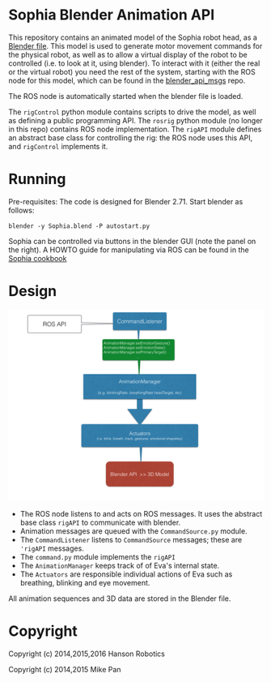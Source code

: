 # Sophia Blender Animation API

This repository contains an animated model of the Sophia robot head, as a
[Blender file](https://www.blender.org/). This model is used to generate
motor movement commands for the physical robot, as well as to allow a
virtual display of the robot to be controlled (i.e. to look at it,
using blender).  To interact with it (either the real or the virtual robot)
you need the rest of the system, starting with the ROS node for this
model, which can be found in the 
[blender_api_msgs](https://github.com/hansonrobotics/blender_api_msgs) repo.

The ROS node is automatically started when the blender file is loaded.

The `rigControl` python module contains scripts to drive the model, as
well as defining a public programming API. The `rosrig` python module
(no longer in this repo) contains ROS node implementation. The `rigAPI` 
module defines an abstract base class for controlling the rig: the ROS 
node uses this API, and `rigControl` implements it.

# Running

Pre-requisites: The code is designed for Blender 2.71.
Start blender as follows:

```
blender -y Sophia.blend -P autostart.py
```

Sophia can be controlled via buttons in the blender GUI (note the panel
on the right).  A HOWTO guide for manipulating via ROS can be found in
the [Sophia cookbook](https://github.com/hansonrobotics/HEAD/blob/master/src/blender_api_msgs/cookbook.md)


# Design

![UML Diagram](docs/evaEmoDesign.png)

* The ROS node listens to and acts on ROS messages.  It uses the
  abstract base class `rigAPI` to communicate with blender.
* Animation messages are queued with the `CommandSource.py` module.
* The `CommandListener` listens to `CommandSource` messages; these
  are `'rigAPI` messages.
* The `command.py` module implements the `rigAPI`
* The `AnimationManager` keeps track of of Eva's internal state.
* The `Actuators` are responsible individual actions of Eva such as
  breathing, blinking and eye movement.

All animation sequences and 3D data are stored in the Blender file.

# Copyright

Copyright (c) 2014,2015,2016 Hanson Robotics

Copyright (c) 2014,2015 Mike Pan
